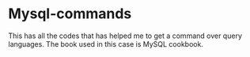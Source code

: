 # Mysql-commands
This has all the codes that has helped me to get a command over query languages.
The book used in this case is MySQL cookbook.
